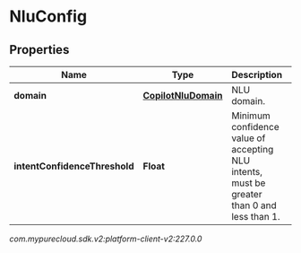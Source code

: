 # NluConfig


## Properties

| Name | Type | Description | Notes |
| ------------ | ------------- | ------------- | ------------- |
| **domain** | [**CopilotNluDomain**](CopilotNluDomain) | NLU domain. |  |
| **intentConfidenceThreshold** | **Float** | Minimum confidence value of accepting NLU intents, must be greater than 0 and less than 1. |  |




_com.mypurecloud.sdk.v2:platform-client-v2:227.0.0_

